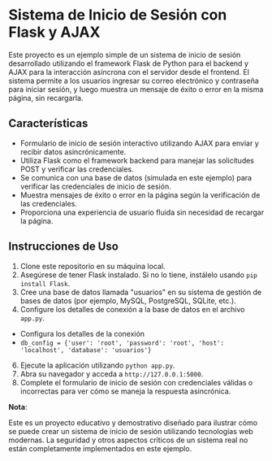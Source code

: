 # Sistema de Inicio de Sesión con Flask y AJAX

Este proyecto es un ejemplo simple de un sistema de inicio de sesión desarrollado utilizando el framework Flask de Python para el backend y AJAX para la interacción asíncrona con el servidor desde el frontend. El sistema permite a los usuarios ingresar su correo electrónico y contraseña para iniciar sesión, y luego muestra un mensaje de éxito o error en la misma página, sin recargarla.

## Características

- Formulario de inicio de sesión interactivo utilizando AJAX para enviar y recibir datos asincrónicamente.
- Utiliza Flask como el framework backend para manejar las solicitudes POST y verificar las credenciales.
- Se comunica con una base de datos (simulada en este ejemplo) para verificar las credenciales de inicio de sesión.
- Muestra mensajes de éxito o error en la página según la verificación de las credenciales.
- Proporciona una experiencia de usuario fluida sin necesidad de recargar la página.

## Instrucciones de Uso

1. Clone este repositorio en su máquina local.
2. Asegúrese de tener Flask instalado. Si no lo tiene, instálelo usando `pip install Flask`.
3. Cree una base de datos llamada "usuarios" en su sistema de gestión de bases de datos (por ejemplo, MySQL, PostgreSQL, SQLite, etc.).
5. Configure los detalles de conexión a la base de datos en el archivo `app.py`.
- Configura los detalles de la conexión
- <code>db_config = {'user': 'root',
    'password': 'root',
    'host': 'localhost',
    'database': 'usuarios'}</code>
6. Ejecute la aplicación utilizando `python app.py`.
7. Abra su navegador y acceda a `http://127.0.0.1:5000`.
8. Complete el formulario de inicio de sesión con credenciales válidas o incorrectas para ver cómo se maneja la respuesta asincrónica.


**Nota**:

Este es un proyecto educativo y demostrativo diseñado para ilustrar cómo se puede crear un sistema de inicio de sesión utilizando tecnologías web modernas. La seguridad y otros aspectos críticos de un sistema real no están completamente implementados en este ejemplo.
